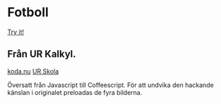 # Fotboll

[Try it!](https://christernilsson.github.io/Lab/2018/075-kalkyl_fotboll/index.html)

## Från UR Kalkyl.

[koda.nu](http://koda.nu/labbet/18287376)
[UR Skola](https://urskola.se/Produkter/198902-Kalkyl-Programmering)

Översatt från Javascript till Coffeescript.
För att undvika den hackande känslan i originalet preloadas de fyra bilderna.